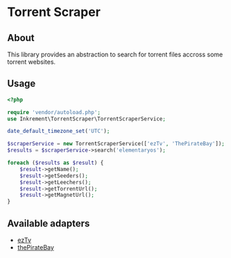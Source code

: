 Torrent Scraper
===============

## About
This library provides an abstraction to search for torrent files accross some torrent websites.

## Usage
```php
<?php

require 'vendor/autoload.php';
use Inkrement\TorrentScraper\TorrentScraperService;

date_default_timezone_set('UTC');

$scraperService = new TorrentScraperService(['ezTv', 'ThePirateBay']);
$results = $scraperService->search('elementaryos');

foreach ($results as $result) {
    $result->getName();
    $result->getSeeders();
    $result->getLeechers();
    $result->getTorrentUrl();
    $result->getMagnetUrl();
}
```

## Available adapters
* [ezTv](https://eztv.ag/)
* [thePirateBay](http://thepiratebay.se)
